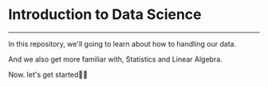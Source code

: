 # Introduction to Data Science
--------------------------------
In this repository, we'll going to learn about how to handling our data. 

And we also get more familiar with, Statistics and  Linear Algebra.

Now. let's get started🐱‍🏍
